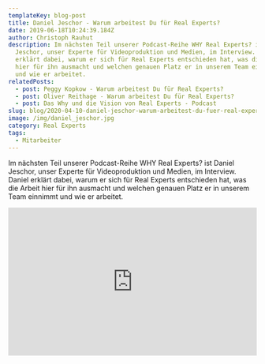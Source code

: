 ```yaml
---
templateKey: blog-post
title: Daniel Jeschor - Warum arbeitest Du für Real Experts?
date: 2019-06-18T10:24:39.184Z
author: Christoph Rauhut
description: Im nächsten Teil unserer Podcast-Reihe WHY Real Experts? ist Daniel
  Jeschor, unser Experte für Videoproduktion und Medien, im Interview. Daniel
  erklärt dabei, warum er sich für Real Experts entschieden hat, was die Arbeit
  hier für ihn ausmacht und welchen genauen Platz er in unserem Team einnimmt
  und wie er arbeitet.
relatedPosts:
  - post: Peggy Kopkow - Warum arbeitest Du für Real Experts?
  - post: Oliver Reithage - Warum arbeitest Du für Real Experts?
  - post: Das Why und die Vision von Real Experts - Podcast
slug: blog/2020-04-10-daniel-jeschor-warum-arbeitest-du-fuer-real-experts
image: /img/daniel_jeschor.jpg
category: Real Experts
tags:
  - Mitarbeiter
---
```

Im nächsten Teil unserer Podcast-Reihe WHY Real Experts? ist Daniel Jeschor, unser Experte für Videoproduktion und Medien, im Interview. Daniel erklärt dabei, warum er sich für Real Experts entschieden hat, was die Arbeit hier für ihn ausmacht und welchen genauen Platz er in unserem Team einnimmt und wie er arbeitet.

<iframe width="100%" height="300" scrolling="no" frameborder="no" allow="autoplay" src="https://w.soundcloud.com/player/?url=https%3A//api.soundcloud.com/tracks/591960927&color=%23ff5500&auto_play=false&hide_related=false&show_comments=true&show_user=true&show_reposts=false&show_teaser=true&visual=true"></iframe>
